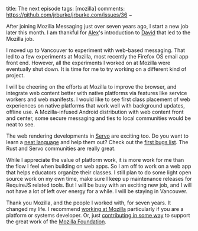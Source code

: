 title: The next episode
tags: [mozilla]
comments: https://github.com/jrburke/jrburke.com/issues/36
~

After joining Mozilla Messaging just over seven years ago, I start a new job later this month. I am thankful for [Alex](https://infrequently.org/)'s introduction to [David](http://ascher.ca/) that led to the Mozilla job.

I moved up to Vancouver to experiment with web-based messaging. That led to a few experiments at Mozilla, most recently the Firefox OS email app front end. However, all the experiments I worked on at Mozilla were eventually shut down. It is time for me to try working on a different kind of project.

I will be cheering on the efforts at Mozilla to improve the browser, and integrate web content better with native platforms via features like service workers and web manifests. I would like to see first class placement of web experiences on native platforms that work well with background updates, offline use. A Mozilla-infused Android distribution with web content front and center, some secure messaging and ties to local communities would be neat to see.

The web rendering developments in [Servo](https://servo.org/) are exciting too. Do you want to learn a [neat language](https://www.rust-lang.org/) and help them out? Check out the [first bugs list](https://github.com/servo/servo/issues?q=is%3Aopen+sort%3Aupdated-desc+label%3AE-easy). The Rust and Servo communities are really great.

While I appreciate the value of platform work, it is more work for me than the flow I feel when building on web apps. So I am off to work on a web app that helps educators organize their classes. I still plan to do some light open source work on my own time, make sure I keep up maintenance releases for RequireJS related tools. But I will be busy with an exciting new job, and I will not have a lot of left over energy for a while. I will be staying in Vancouver.

Thank you Mozilla, and the people I worked with, for seven years. It changed my life. I recommend [working at Mozilla](https://careers.mozilla.org/) particularly if you are a platform or systems developer. Or, just [contributing in some way](https://www.mozilla.org/en-US/contribute/) to support the great work of the [Mozilla Foundation](https://www.mozilla.org).
